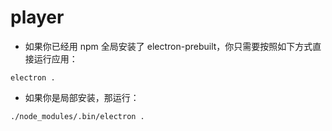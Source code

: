 # player
- 如果你已经用 npm 全局安装了 electron-prebuilt，你只需要按照如下方式直接运行应用：
```
electron .
```

- 如果你是局部安装，那运行：
```
./node_modules/.bin/electron .
```
